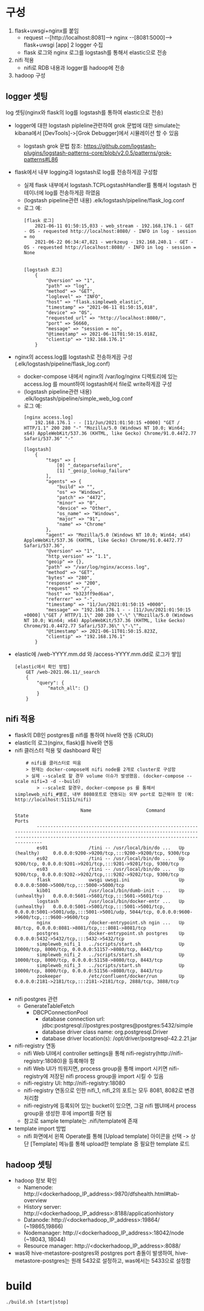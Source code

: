 # 구성
1. flask+uwsgi+nginx를 붙임
    - request --[http://localhost:8081]--> nginx --[8081:5000]--> flask+uwsgi [app]
2 logger 수집
    - flask 로그와 nginx 로그를 logstash를 통해서 elastic으로 전송
3. nifi 적용
    - nifi로 RDB 내용과 logger를 hadoop에 전송
4. hadoop 구성


## logger 셋팅
log 셋팅(nginx와 flask의 log를 logstash를 통하여 elastic으로 전송)
- logger에 대한 logstash pipleline관련하여 grok 문법에 대한 simulate는 kibana에서 [DevTools]->[Grok Debugger]에서 시뮬레이션 할 수 있음
    - logstash grok 문법 참조: https://github.com/logstash-plugins/logstash-patterns-core/blob/v2.0.5/patterns/grok-patterns#L86
- flask에서 내부 logging과 logstash로 log를 전송하게끔 구성함 
    - 실제 flask 내부에서 logstash.TCPLogstashHandler를 통해서 logstash 컨테이너에 log를 전송하게끔 하였음
    - (logstash pipeline관련 내용) .elk/logstash/pipeline/flask_log.conf
    - 로그 예:
        ```
        [flask 로그]
            2021-06-11 01:50:15,033 - web_stream - 192.168.176.1 - GET - OS - requested http://localhost:8080/ - INFO in log - session = no
            2021-06-22 06:34:47,821 - werkzeug - 192.168.240.1 - GET - OS - requested http://localhost:8080/ - INFO in log - session = None


        [logstash 로그]
            {
                "@version" => "1",
                "path" => "log",
                "method" => "GET",
                "loglevel" => "INFO",
                "host" => "flask.simpleweb_elastic",
                "timestamp" => "2021-06-11 01:50:15,018",
                "device" => "OS",
                "requested_url" => "http://localhost:8080/",
                "port" => 56660,
                "message" => "session = no",
                "@timestamp" => 2021-06-11T01:50:15.018Z,
                "clientip" => "192.168.176.1"
            }
        ```
- nginx의 access.log를 logstash로 전송하게끔 구성 (.elk/logstash/pipeline/flask_log.conf)
    - docker-compose 내에서 nginx의 /var/log/nginx 디렉토리에 있는 access.log 를 mount하여 logstash에서 file로 write하게끔 구성 
    - (logstash pipeline관련 내용) .elk/logstash/pipeline/simple_web_log.conf
    - 로그 예:
        ```
        [nginx access.log]
            192.168.176.1 - - [11/Jun/2021:01:50:15 +0000] "GET / HTTP/1.1" 200 280 "-" "Mozilla/5.0 (Windows NT 10.0; Win64; x64) AppleWebKit/537.36 (KHTML, like Gecko) Chrome/91.0.4472.77 Safari/537.36" "-"

        [logstash]
            {
                "tags" => [
                    [0] "_dateparsefailure",
                    [1] "_geoip_lookup_failure"
                ],
                "agents" => {
                    "build" => "",
                    "os" => "Windows",
                    "patch" => "4472",
                    "minor" => "0",
                    "device" => "Other",
                    "os_name" => "Windows",
                    "major" => "91",
                    "name" => "Chrome"
                },
                "agent" => "Mozilla/5.0 (Windows NT 10.0; Win64; x64) AppleWebKit/537.36 (KHTML, like Gecko) Chrome/91.0.4472.77 Safari/537.36",
                "@version" => "1",
                "http_version" => "1.1",
                "geoip" => {},
                "path" => "/var/log/nginx/access.log",
                "method" => "GET",
                "bytes" => "280",
                "response" => "200",
                "request" => "/",
                "host" => "b323ff9ed6aa",
                "referrer" => "-",
                "timestamp" => "11/Jun/2021:01:50:15 +0000",
                "message" => "192.168.176.1 - - [11/Jun/2021:01:50:15 +0000] \"GET / HTTP/1.1\" 200 280 \"-\" \"Mozilla/5.0 (Windows NT 10.0; Win64; x64) AppleWebKit/537.36 (KHTML, like Gecko) Chrome/91.0.4472.77 Safari/537.36\" \"-\"",
                "@timestamp" => 2021-06-11T01:50:15.823Z,
                "clientip" => "192.168.176.1"
            }

        ```



- elastic에 /web-YYYY.mm.dd 와 /access-YYYY.mm.dd로 로그가 쌓임
    ```
    [elastic에서 확인 방법]
        GET /web-2021.06.11/_search
        {
            "query": {
                "match_all": {}
            }
        }
    ```



## nifi 적용
- flask의 DB인 postgres를 nifi를 통하여 hive와 연동 (CRUD)
- elastic의 로그(nginx, flask)를 hive와 연동
- nifi 클러스터 적용 및 dashboard 확인
    ```
        # nifi를 클러스터로 띄움
        > 현재는 docker-compose에 nifi node를 2개로 cluster로 구성함
        > 실제 --scale로 할 경우 volume 이슈가 발생했음. (docker-compose --scale nifi=3 -d --build)
            > --scale로 할경우, docker-compose ps 를 통해서 simpleweb_nifi_#별로, 내부 8080포트로 연동되는 외부 port로 접근해야 함 (예: http://localhost:51151/nifi)

                            Name                    Command                   State                                                                        Ports
            -----------------------------------------------------------------------------------------------------------------------------------------------------------------------------------------------------------
            es01               /tini -- /usr/local/bin/do ...   Up (healthy)     0.0.0.0:9200->9200/tcp,:::9200->9200/tcp, 9300/tcp
            es02               /tini -- /usr/local/bin/do ...   Up               9200/tcp, 0.0.0.0:9201->9201/tcp,:::9201->9201/tcp, 9300/tcp
            es03               /tini -- /usr/local/bin/do ...   Up               9200/tcp, 0.0.0.0:9202->9202/tcp,:::9202->9202/tcp, 9300/tcp
            flask              uwsgi uwsgi.ini                  Up               0.0.0.0:5000->5000/tcp,:::5000->5000/tcp
            kib01              /usr/local/bin/dumb-init - ...   Up (unhealthy)   0.0.0.0:5601->5601/tcp,:::5601->5601/tcp
            logstash           /usr/local/bin/docker-entr ...   Up (unhealthy)   0.0.0.0:5001->5001/tcp,:::5001->5001/tcp, 0.0.0.0:5001->5001/udp,:::5001->5001/udp, 5044/tcp, 0.0.0.0:9600->9600/tcp,:::9600->9600/tcp
            nginx              /docker-entrypoint.sh ngin ...   Up               80/tcp, 0.0.0.0:8081->8081/tcp,:::8081->8081/tcp
            postgres           docker-entrypoint.sh postgres    Up               0.0.0.0:5432->5432/tcp,:::5432->5432/tcp
            simpleweb_nifi_1   ../scripts/start.sh              Up               10000/tcp, 8000/tcp, 0.0.0.0:51157->8080/tcp, 8443/tcp
            simpleweb_nifi_2   ../scripts/start.sh              Up               10000/tcp, 8000/tcp, 0.0.0.0:51158->8080/tcp, 8443/tcp
            simpleweb_nifi_3   ../scripts/start.sh              Up               10000/tcp, 8000/tcp, 0.0.0.0:51156->8080/tcp, 8443/tcp
            zookeeper          /etc/confluent/docker/run        Up               0.0.0.0:2181->2181/tcp,:::2181->2181/tcp, 2888/tcp, 3888/tcp


    ```
- nifi postgres 관련
    - GenerateTableFetch
        - DBCPConnectionPool
            - database connection url: jdbc:postgresql://postgres:postgres@postgres:5432/simple
            - database driver class name: org.postgresql.Driver
            - database driver location(s): /opt/driver/postgresql-42.2.21.jar
- nifi-registry 연동
    - nifi Web UI에서 controller settings을 통해 nifi-registry(http://nifi-registry:18080)을 등록해야 함
    - nifi Web UI가 띄워지면, process group을 통해 import 시키면 nifi-registry에 저장된 nifi process group을 import 시킬 수 있음
    - nifi-registry UI: http://nifi-registry:18080
    - nifi-registry 연동으로 인한 nifi_1, nifi_2의 포트는 모두 8081, 8082로 변경 처리함
    - nifi-registry에 등록되어 있는 bucket이 있으면, 그걸 nifi 웹UI에서 process group을 생성한 후에 import를 하면 됨 
    - 참고로 sample template는 .nifi/template에 존재
- template import 방법
    - nifi 화면에서 왼쪽 Operate를 통해 [Upload template] 아이콘을 선택 -> 상단 [Template] 메뉴를 통해 upload한 template 중 필요한 template 로드

## hadoop 셋팅
- hadoop 정보 확인
    * Namenode: http://<dockerhadoop_IP_address>:9870/dfshealth.html#tab-overview
    * History server: http://<dockerhadoop_IP_address>:8188/applicationhistory
    * Datanode: http://<dockerhadoop_IP_address>:19864/ (~19865,19866)
    * Nodemanager: http://<dockerhadoop_IP_address>:18042/node (~18043, 18044)
    * Resource manager: http://<dockerhadoop_IP_address>:8088/
- was와 hive-metastore-postgres와 postgres port 충돌이 발생하여, hive-metastore-postgres는 원래 5432로 설정하고, was에서는 5433으로 설정함 


# build
```
./build.sh [start|stop]
```